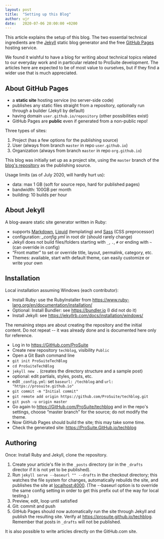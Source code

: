 ```yaml
---
layout: post
title:  "Setting up this Blog"
author: ujr
date:   2020-07-06 20:00:00 +0200
---
```


This article explains the setup of this blog.
The two essential technical ingredients are
the [Jekyll][] static blog generator and the
free [GitHub Pages][ghpages] hosting service.

We found it wishful to have a blog for writing about
technical topics related to our everyday work and in
particular related to ProSuite development.
The articles here are expected to be of most value to
ourselves, but if they find a wider use that is much
appreciated.

## About GitHub Pages

- a **static site** hosting service (no server-side code)
- publishes any static files straight from a repository,
  optionally run through a builder (Jekyll by default)
- having domain `user.github.io/repository` (other possibilities exist)
- GitHub Pages are **public** even if generated from a non-public repo!

Three types of sites:

1. Project (has a few options for the publishing source)
2. User (always from branch `master` in repo `user.github.io`)
3. Organization (always from branch `master` in repo `org.github.io`)

This blog was initially set up as a project site, using the `master` branch
of the [blog's repository][blogrepo] as the publishing source.

Usage limits (as of July 2020, will hardly hurt us):

- data: max 1 GB (soft for source repo, hard for published pages)
- bandwidth: 100GB per month
- building: 10 builds per hour

## About Jekyll

A blog-aware static site generator written in Ruby:

- supports [Markdown][gfm], [Liquid][liquid] (templating)
  and [Sass][sass] (CSS preprocessor)
- configuration: *_config.yml* in root dir (should rarely change)
- Jekyll does not build files/folders
  starting with `_`, `.`, `#` or ending with `~` (can override in config)
- “Front matter” to set or override title, layout, permalink, category, etc.
- Themes: available, start with default theme,
  can easily customize or write your own

## Installation

Local installation assuming Windows (each contributor):

- Install Ruby: use the RubyInstaller from <https://www.ruby-lang.org/en/documentation/installation/>
- Optional: Install Bundler: see <https://bundler.io> (I did not do it)
- Install Jekyll: see <https://jekyllrb.com/docs/installation/windows/>

The remaining steps are about creating the repository
and the initial content. Do not repeat -- it was already done
and is documented here only for reference.

- Log in to <https://GitHub.com/ProSuite>
- Create new repository `techblog`, visibility `Public`
- Open a Git Bash command line
- `git init ProSuiteTechBlog`
- `cd ProSuiteTechBlog`
- `jekyll new .` (creates the directory structure and a sample post)
- optional: edit partials, styles, posts, etc.
- edit `_config.yml`: set `baseurl: /techblog` and `url: "https://prosuite.github.io"`
- `git commit -m "Initial commit"`
- `git remote add origin https://github.com/ProSuite/techblog.git`
- `git push -u origin master`
- Go again to <https://GitHub.com/ProSuite/techblog>
  and in the repo's settings, choose “master branch”
  for the source; do not modify the theme.
- Now GitHub Pages should build the site; this may take some time.
- Check the generated site: <https://ProSuite.GitHub.io/techblog>

## Authoring

Once: Install Ruby and Jekyll, clone the repository.

1. Create your article's file in the `_posts`  directory
   (or in the `_drafts` director if it is not yet to be published).
2. Run `jekyll serve --baseurl "" --drafts` in the checkout directory;
   this watches the file system for changes, automatically rebuilds the
   site, and publishes the site at [localhost:4000](http://127.0.0.1:4000).
   (The --baseurl option is to override the same config setting
   in order to get this prefix out of the way for local testing.)
3. Preview, edit, loop until satisfied
4. Git: commit and push
5. GitHub Pages should now automatically run the site
   through Jekyll and publish the resulting site.
   Verify at <https://prosuite.github.io/techblog>.
   Remember that posts in `_drafts` will not be published.

It is also possible to write articles directly on the GitHub.com site.

[Jekyll]: https://jekyllrb.com
[ghpages]: https://pages.github.com
[blogrepo]: https://github.com/ProSuite/techblog
[gfm]: https://guides.github.com/features/mastering-markdown/
[liquid]: https://shopify.github.io/liquid/
[sass]: https://sass-lang.com/
